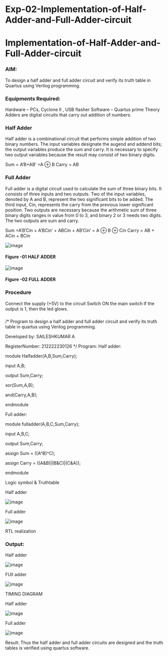 # Exp-02-Implementation-of-Half-Adder-and-Full-Adder-circuit

# Implementation-of-Half-Adder-and-Full-Adder-circuit
### AIM:
To design a half adder and full adder circuit and verify its truth table in Quartus using Verilog programming.

### Equipments Required:
Hardware – PCs, Cyclone II , USB flasher
Software – Quartus prime
Theory
Adders are digital circuits that carry out addition of numbers.

### Half Adder
Half adder is a combinational circuit that performs simple addition of two binary numbers. The input variables designate the augend and addend bits; the output variables produce the sum and carry. It is necessary to specify two output variables because the result may consist of two binary digits.

Sum = A’B+AB’ =A ⊕ B Carry = AB

### Full Adder
Full adder is a digital circuit used to calculate the sum of three binary bits. It consists of three inputs and two outputs. Two of the input variables, denoted by A and B, represent the two significant bits to be added. The third input, Cin, represents the carry from the previous lower significant position. Two outputs are necessary because the arithmetic sum of three binary digits ranges in value from 0 to 3, and binary 2 or 3 needs two digits. The two outputs are sum and carry.

Sum =A’B’Cin + A’BCin’ + ABCin + AB’Cin’ = A ⊕ B ⊕ Cin Carry = AB + ACin + BCin

 ![image](https://user-images.githubusercontent.com/36288975/163552156-a13e5a56-c638-4110-97d9-8896907c8d25.png)

#### Figure -01 HALF ADDER 


![image](https://user-images.githubusercontent.com/36288975/163552057-b3547877-6d07-45b4-b7e0-bcfebfad9e1d.png)

#### Figure -02 FULL ADDER 

### Procedure

Connect the supply (+5V) to the circuit
Switch ON the main switch
If the output is 1, then the led glows.
### 

/*
Program to design a half adder and full adder circuit and verify its truth table in quartus using Verilog programming.

Developed by: SAILESHKUMAR A

RegisterNumber:  212222230126
*/
Program:
Half adder:

module Halfadder(A,B,Sum,Carry);

input A,B;

output Sum,Carry;

xor(Sum,A,B);

and(Carry,A,B);

endmodule

Full adder:

module fulladder(A,B,C,Sum,Carry);

input A,B,C;

output Sum,Carry;

assign Sum = ((A^B)^C);

assign Carry = ((A&B)|(B&C)|(C&A));

endmodule


Logic symbol & Truthtable

Half adder

![image](https://user-images.githubusercontent.com/113497410/229350828-f48dfcbc-beb1-4524-8ed6-45aad04687ec.png)

Full adder

![image](https://user-images.githubusercontent.com/113497410/229350841-ebb05188-5cf3-4a84-ab8d-c7609a98b05f.png)

RTL realization

### Output:

Half adder

![image](https://user-images.githubusercontent.com/113497410/229350919-15c6eb1d-0599-4822-a627-1cf91cfe31a4.png)

FUll adder

![image](https://user-images.githubusercontent.com/113497410/229350949-5e84528c-1602-4126-ab83-4bdcbf99134e.png)

TIMING DIAGRAM

Half adder

![image](https://user-images.githubusercontent.com/113497410/229350997-b64fc4fe-e2bc-4f58-8c08-3eb5ca1a292a.png)

Full adder

![image](https://user-images.githubusercontent.com/113497410/229351020-3a25174c-1be9-420b-bf77-8b6543731512.png)

 Result:
 Thus the half adder and full adder circuits are designed and the truth tables is verified using quartus software.
